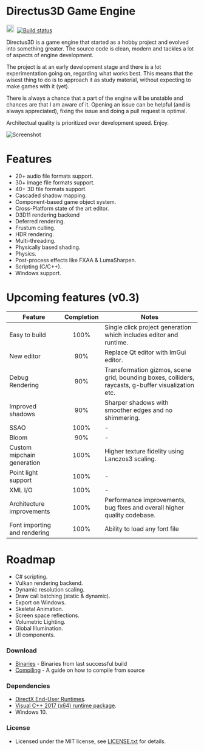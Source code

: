 
# Directus3D Game Engine
<img src="https://doublslash.com/img/assets/Windows8AnimatedLogo.png" width="20" height="20"/>&nbsp;
[![Build status](https://ci.appveyor.com/api/projects/status/p5duow3h4w8jp506?svg=true)](https://ci.appveyor.com/project/PanosK92/directus3d)

Directus3D is a game engine that started as a hobby project and evolved into something greater.
The source code is clean, modern and tackles a lot of aspects of engine development.

The project is at an early development stage and there is a lot experimentation going on, regarding what works best.
This means that the wisest thing to do is to approach it as study material, without expecting to make games with it (yet).

There is always a chance that a part of the engine will be unstable and chances are that I am aware of it.
Opening an issue can be helpful (and is always appreciated), fixing the issue and doing a pull request is optimal.

Architectual quality is prioritized over development speed. Enjoy.

![Screenshot](https://raw.githubusercontent.com/PanosK92/Directus3D/master/Assets/screenshot-v0.3_preview4.jpg)

# Features
- 20+ audio file formats support.
- 30+ image file formats support.
- 40+ 3D file formats support.
- Cascaded shadow mapping.
- Component-based game object system.
- Cross-Platform state of the art editor.
- D3D11 rendering backend
- Deferred rendering.
- Frustum culling.
- HDR rendering.
- Multi-threading.
- Physically based shading.
- Physics.
- Post-process effects like FXAA & LumaSharpen.
- Scripting (C/C++).
- Windows support.

# Upcoming features (v0.3)
Feature       		            | Completion | Notes 
------------- 		            | :--: | -
Easy to build               	| 100% | Single click project generation which includes editor and runtime.
New editor               		| 90% | Replace Qt editor with ImGui editor.
Debug Rendering    				| 90% | Transformation gizmos, scene grid, bounding boxes, colliders, raycasts, g-buffer visualization etc.
Improved shadows         		| 90% | Sharper shadows with smoother edges and no shimmering.
SSAO         					| 100% | -
Bloom         					| 90% | -
Custom mipchain generation 		| 100% | Higher texture fidelity using Lanczos3 scaling.
Point light support             | 100% | -
XML I/O                         | 100% | -
Architecture improvements       | 100% | Performance improvements, bug fixes and overall higher quality codebase.
Font importing and rendering    | 100% | Ability to load any font file

# Roadmap
- C# scripting.
- Vulkan rendering backend.
- Dynamic resolution scaling.
- Draw call batching (static & dynamic).
- Export on Windows.
- Skeletal Animation.
- Screen space reflections.
- Volumetric Lighting.
- Global Illumination.
- UI components.

### Download
- [Binaries](https://ci.appveyor.com/api/projects/PanosK92/directus3d/artifacts/Binaries/Release.zip?branch=master) - Binaries from last successful build
- [Compiling](https://github.com/PanosK92/Directus3D/blob/master/Documentation/CompilingFromSource/CompilingFromSource.md) - A guide on how to compile from source

### Dependencies
- [DirectX End-User Runtimes](https://www.microsoft.com/en-us/download/details.aspx?id=8109).
- [Visual C++ 2017 (x64) runtime package](https://go.microsoft.com/fwlink/?LinkId=746572).
- Windows 10.

### License
- Licensed under the MIT license, see [LICENSE.txt](https://github.com/PanosK92/Directus3D/blob/master/LICENSE.txt) for details.
